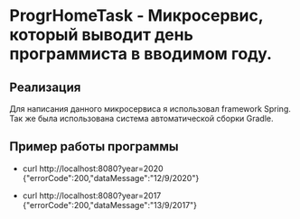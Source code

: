 # ProgrHomeTask - Микросервис, который выводит день программиста в вводимом году.

## Реализация
Для написания данного микросервиса я использовал framework Spring.
Так же была использована система автоматической сборки Gradle.

## Пример работы программы
* curl http://localhost:8080?year=2020
{"errorCode":200,"dataMessage":"12/9/2020"}

* curl http://localhost:8080?year=2017
{"errorCode":200,"dataMessage":"13/9/2017"}


